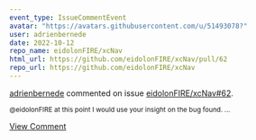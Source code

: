 ```yaml
---
event_type: IssueCommentEvent
avatar: "https://avatars.githubusercontent.com/u/51493078?"
user: adrienbernede
date: 2022-10-12
repo_name: eidolonFIRE/xcNav
html_url: https://github.com/eidolonFIRE/xcNav/pull/62
repo_url: https://github.com/eidolonFIRE/xcNav
---
```


<a href='https://github.com/adrienbernede' target='_blank'>adrienbernede</a> commented on issue <a href='https://github.com/eidolonFIRE/xcNav/pull/62' target='_blank'>eidolonFIRE/xcNav#62</a>.

<small>@eidolonFIRE at this point I would use your insight on the bug found....</small>

<a href='https://github.com/eidolonFIRE/xcNav/pull/62' target='_blank'>View Comment</a>